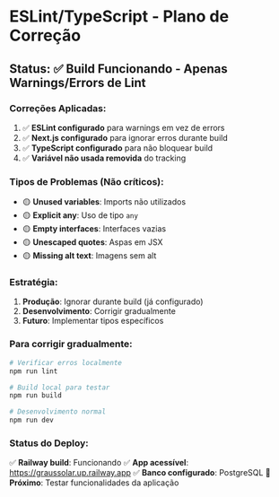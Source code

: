 # ESLint/TypeScript - Plano de Correção

## Status: ✅ Build Funcionando - Apenas Warnings/Errors de Lint

### Correções Aplicadas:
1. ✅ **ESLint configurado** para warnings em vez de errors
2. ✅ **Next.js configurado** para ignorar erros durante build
3. ✅ **TypeScript configurado** para não bloquear build
4. ✅ **Variável não usada removida** do tracking

### Tipos de Problemas (Não críticos):
- 🟡 **Unused variables**: Imports não utilizados
- 🟡 **Explicit any**: Uso de tipo `any` 
- 🟡 **Empty interfaces**: Interfaces vazias
- 🟡 **Unescaped quotes**: Aspas em JSX
- 🟡 **Missing alt text**: Imagens sem alt

### Estratégia:
1. **Produção**: Ignorar durante build (já configurado)
2. **Desenvolvimento**: Corrigir gradualmente
3. **Futuro**: Implementar tipos específicos

### Para corrigir gradualmente:
```bash
# Verificar erros localmente
npm run lint

# Build local para testar
npm run build

# Desenvolvimento normal
npm run dev
```

### Status do Deploy:
✅ **Railway build**: Funcionando
✅ **App acessível**: https://graussolar.up.railway.app
✅ **Banco configurado**: PostgreSQL
🔄 **Próximo**: Testar funcionalidades da aplicação
